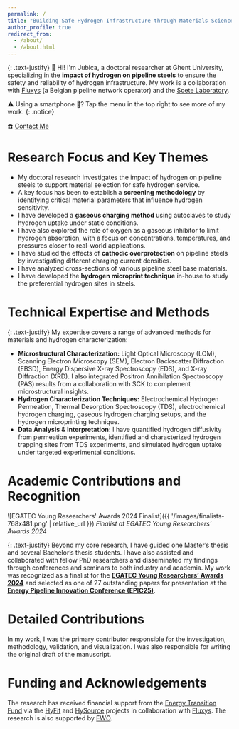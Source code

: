 ```yaml
---
permalink: /
title: "Building Safe Hydrogen Infrastructure through Materials Science."
author_profile: true
redirect_from: 
  - /about/
  - /about.html
---
```


{: .text-justify}
👋 Hi! I'm Jubica, a doctoral researcher at Ghent University, specializing in the **impact of hydrogen on pipeline steels** to ensure the safety and reliability of hydrogen infrastructure. My work is a collaboration with [Fluxys](https://www.fluxys.com/) (a Belgian pipeline network operator) and the [Soete Laboratory](https://www.ugent.be/ea/emsme/en/research/soete).

⚠️ Using a smartphone 📱? Tap the menu in the top right to see more of my work.
{: .notice}

☎️ [Contact Me](https://cal.com/jubica)

Research Focus and Key Themes
======

* My doctoral research investigates the impact of hydrogen on pipeline steels to support material selection for safe hydrogen service.
* A key focus has been to establish a **screening methodology** by identifying critical material parameters that influence hydrogen sensitivity.
* I have developed a **gaseous charging method** using autoclaves to study hydrogen uptake under static conditions.
* I have also explored the role of oxygen as a gaseous inhibitor to limit hydrogen absorption, with a focus on concentrations, temperatures, and pressures closer to real-world applications.
* I have studied the effects of **cathodic overprotection** on pipeline steels by investigating different charging current densities.
* I have analyzed cross-sections of various pipeline steel base materials.
* I have developed the **hydrogen microprint technique** in-house to study the preferential hydrogen sites in steels.

Technical Expertise and Methods
======

{: .text-justify}
My expertise covers a range of advanced methods for materials and hydrogen characterization:

* **Microstructural Characterization:** Light Optical Microscopy (LOM), Scanning Electron Microscopy (SEM), Electron Backscatter Diffraction (EBSD), Energy Dispersive X-ray Spectroscopy (EDS), and X-ray Diffraction (XRD). I also integrated Positron Annihilation Spectroscopy (PAS) results from a collaboration with SCK to complement microstructural insights.
* **Hydrogen Characterization Techniques:** Electrochemical Hydrogen Permeation, Thermal Desorption Spectroscopy (TDS), electrochemical hydrogen charging, gaseous hydrogen charging setups, and the hydrogen microprinting technique.
* **Data Analysis & Interpretation:** I have quantified hydrogen diffusivity from permeation experiments, identified and characterized hydrogen trapping sites from TDS experiments, and simulated hydrogen uptake under targeted experimental conditions.

Academic Contributions and Recognition
======

![EGATEC Young Researchers' Awards 2024 Finalist]({{ '/images/finalists-768x481.png' | relative_url }})
*Finalist at EGATEC Young Researchers' Awards 2024*

{: .text-justify}
Beyond my core research, I have guided one Master’s thesis and several Bachelor’s thesis students. I have also assisted and collaborated with fellow PhD researchers and disseminated my findings through conferences and seminars to both industry and academia. My work was recognized as a finalist for the [**EGATEC Young Researchers’ Awards 2024**](https://www.gerg.eu/the-2024-young-researchers-awards/) and selected as one of 27 outstanding papers for presentation at the [**Energy Pipeline Innovation Conference (EPIC25)**](https://epic25.eu/en/EPIC25).

Detailed Contributions
======
In my work, I was the primary contributor responsible for the investigation, methodology, validation, and visualization. I was also responsible for writing the original draft of the manuscript.

Funding and Acknowledgements
======
The research has received financial support from the [Energy Transition Fund](https://economie.fgov.be/fr/themes/energie/transition-energetique/fonds-de-transition) via the [HyFit](https://www.fluxys.com/en/about-us/energy-transition/pioneering-research-to-accelerate-the-energy-transition) and [HySource](https://www.fluxys.com/en/about-us/energy-transition/pioneering-research-to-accelerate-the-energy-transition) projects in collaboration with [Fluxys](https://www.fluxys.com/). The research is also supported by [FWO](https://www.fwo.be/en/).

